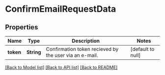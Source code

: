 # ConfirmEmailRequestData
## Properties

| Name | Type | Description | Notes |
|------------ | ------------- | ------------- | -------------|
| **token** | **String** | Confirmation token recieved by the user via an e-mail. | [default to null] |

[[Back to Model list]](../README.md#documentation-for-models) [[Back to API list]](../README.md#documentation-for-api-endpoints) [[Back to README]](../README.md)

